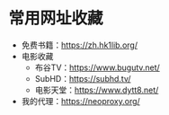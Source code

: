 # 常用网址收藏

* 免费书籍：<https://zh.hk1lib.org/>
* 电影收藏
  * 布谷TV：<https://www.bugutv.net/>
  * SubHD：<https://subhd.tv/>
  * 电影天堂：<https://www.dytt8.net/>
* 我的代理：<https://neoproxy.org/>
